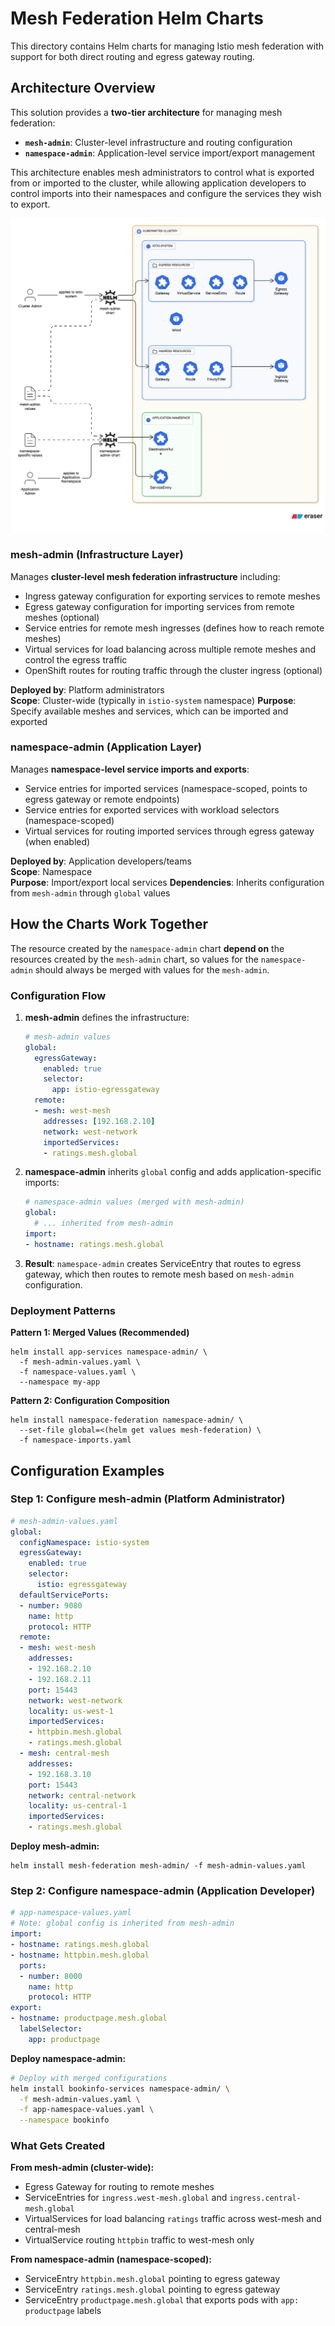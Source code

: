 # Mesh Federation Helm Charts

This directory contains Helm charts for managing Istio mesh federation with support for both direct routing and egress gateway routing.

## Architecture Overview

This solution provides a **two-tier architecture** for managing mesh federation:

- **`mesh-admin`**: Cluster-level infrastructure and routing configuration
- **`namespace-admin`**: Application-level service import/export management

This architecture enables mesh administrators to control what is exported from or imported to the cluster, while allowing application developers to control imports into their namespaces and configure the services they wish to export.

![architecture](img/architecture.svg)

### mesh-admin (Infrastructure Layer)
Manages **cluster-level mesh federation infrastructure** including:
- Ingress gateway configuration for exporting services to remote meshes
- Egress gateway configuration for importing services from remote meshes (optional)
- Service entries for remote mesh ingresses (defines how to reach remote meshes)
- Virtual services for load balancing across multiple remote meshes and control the egress traffic
- OpenShift routes for routing traffic through the cluster ingress (optional)

**Deployed by**: Platform administrators  
**Scope**: Cluster-wide (typically in `istio-system` namespace)
**Purpose**: Specify available meshes and services, which can be imported and exported

### namespace-admin (Application Layer)
Manages **namespace-level service imports and exports**:
- Service entries for imported services (namespace-scoped, points to egress gateway or remote endpoints)
- Service entries for exported services with workload selectors (namespace-scoped)
- Virtual services for routing imported services through egress gateway (when enabled)

**Deployed by**: Application developers/teams  
**Scope**: Namespace  
**Purpose**: Import/export local services
**Dependencies**: Inherits configuration from `mesh-admin` through `global` values

## How the Charts Work Together

The resource created by the `namespace-admin` chart **depend on** the resources created by the `mesh-admin` chart, so values for the `namespace-admin` should always be merged with values for the `mesh-admin`.

### Configuration Flow

1. **mesh-admin** defines the infrastructure:

   ```yaml
   # mesh-admin values
   global:
     egressGateway:
       enabled: true
       selector:
         app: istio-egressgateway
     remote:
     - mesh: west-mesh
       addresses: [192.168.2.10]
       network: west-network
       importedServices:
       - ratings.mesh.global
   ```

2. **namespace-admin** inherits `global` config and adds application-specific imports:
   ```yaml
   # namespace-admin values (merged with mesh-admin)
   global:
     # ... inherited from mesh-admin
   import:
   - hostname: ratings.mesh.global
   ```

3. **Result**: `namespace-admin` creates ServiceEntry that routes to egress gateway, which then routes to remote mesh based on `mesh-admin` configuration.

### Deployment Patterns

**Pattern 1: Merged Values (Recommended)**
```shell
helm install app-services namespace-admin/ \
  -f mesh-admin-values.yaml \
  -f namespace-values.yaml \
  --namespace my-app
```

**Pattern 2: Configuration Composition**
```shell
helm install namespace-federation namespace-admin/ \
  --set-file global=<(helm get values mesh-federation) \
  -f namespace-imports.yaml
```

## Configuration Examples

### Step 1: Configure mesh-admin (Platform Administrator)

```yaml
# mesh-admin-values.yaml
global:
  configNamespace: istio-system
  egressGateway:
    enabled: true
    selector:
      istio: egressgateway
  defaultServicePorts:
  - number: 9080
    name: http
    protocol: HTTP
  remote:
  - mesh: west-mesh
    addresses:
    - 192.168.2.10
    - 192.168.2.11
    port: 15443
    network: west-network
    locality: us-west-1
    importedServices:
    - httpbin.mesh.global
    - ratings.mesh.global
  - mesh: central-mesh
    addresses:
    - 192.168.3.10
    port: 15443
    network: central-network
    locality: us-central-1
    importedServices:
    - ratings.mesh.global
```

**Deploy mesh-admin:**
```shell
helm install mesh-federation mesh-admin/ -f mesh-admin-values.yaml
```

### Step 2: Configure namespace-admin (Application Developer)

```yaml
# app-namespace-values.yaml
# Note: global config is inherited from mesh-admin
import:
- hostname: ratings.mesh.global
- hostname: httpbin.mesh.global
  ports:
  - number: 8000
    name: http
    protocol: HTTP
export:
- hostname: productpage.mesh.global
  labelSelector:
    app: productpage
```

**Deploy namespace-admin:**
```bash
# Deploy with merged configurations
helm install bookinfo-services namespace-admin/ \
  -f mesh-admin-values.yaml \
  -f app-namespace-values.yaml \
  --namespace bookinfo
```

### What Gets Created

**From mesh-admin (cluster-wide):**
- Egress Gateway for routing to remote meshes
- ServiceEntries for `ingress.west-mesh.global` and `ingress.central-mesh.global`
- VirtualServices for load balancing `ratings` traffic across west-mesh and central-mesh
- VirtualService routing `httpbin` traffic to west-mesh only

**From namespace-admin (namespace-scoped):**
- ServiceEntry `httpbin.mesh.global` pointing to egress gateway
- ServiceEntry `ratings.mesh.global` pointing to egress gateway  
- ServiceEntry `productpage.mesh.global` that exports pods with `app: productpage` labels

